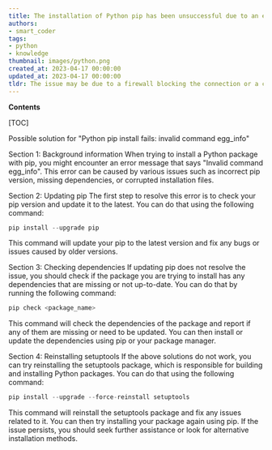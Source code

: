 ```yaml
---
title: The installation of Python pip has been unsuccessful due to an error message stating that the command 'egg_info' is invalid
authors:
- smart_coder
tags:
- python
- knowledge
thumbnail: images/python.png
created_at: 2023-04-17 00:00:00
updated_at: 2023-04-17 00:00:00
tldr: The issue may be due to a firewall blocking the connection or a corrupted pip installation.
---
```


**Contents**

[TOC]

Possible solution for "Python pip install fails: invalid command egg_info"

Section 1: Background information
When trying to install a Python package with pip, you might encounter an error message that says "Invalid command egg_info". This error can be caused by various issues such as incorrect pip version, missing dependencies, or corrupted installation files.

Section 2: Updating pip
The first step to resolve this error is to check your pip version and update it to the latest. You can do that using the following command:

```python
pip install --upgrade pip
```

This command will update your pip to the latest version and fix any bugs or issues caused by older versions.

Section 3: Checking dependencies
If updating pip does not resolve the issue, you should check if the package you are trying to install has any dependencies that are missing or not up-to-date. You can do that by running the following command:

```python
pip check <package_name>
```

This command will check the dependencies of the package and report if any of them are missing or need to be updated. You can then install or update the dependencies using pip or your package manager.

Section 4: Reinstalling setuptools
If the above solutions do not work, you can try reinstalling the setuptools package, which is responsible for building and installing Python packages. You can do that using the following command:

```python
pip install --upgrade --force-reinstall setuptools
```

This command will reinstall the setuptools package and fix any issues related to it. You can then try installing your package again using pip. If the issue persists, you should seek further assistance or look for alternative installation methods.
